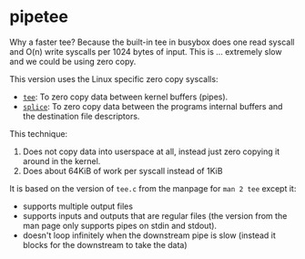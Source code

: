 pipetee
=======

Why a faster tee? Because the built-in tee in busybox does one read syscall
and O(n) write syscalls per 1024 bytes of input. This is ... extremely
slow and we could be using zero copy.

This version uses the Linux specific zero copy syscalls:
* [`tee`](https://man7.org/linux/man-pages/man2/tee.2.html): To zero copy data
  between kernel buffers (pipes).
* [`splice`](https://man7.org/linux/man-pages/man2/splice.2.html): To zero
  copy data between the programs internal buffers and the destination file
  descriptors.

This technique:
1. Does not copy data into userspace at all, instead just zero copying it
   around in the kernel.
2. Does about 64KiB of work per syscall instead of 1KiB

It is based on the version of `tee.c` from the manpage for `man 2 tee`
except it:
* supports multiple output files
* supports inputs and outputs that are regular files (the version from the
  man page only supports pipes on stdin and stdout).
* doesn't loop infinitely when the downstream pipe is slow
  (instead it blocks for the downstream to take the data)
